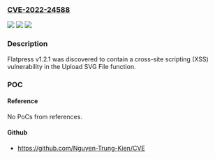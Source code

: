 ### [CVE-2022-24588](https://cve.mitre.org/cgi-bin/cvename.cgi?name=CVE-2022-24588)
![](https://img.shields.io/static/v1?label=Product&message=n%2Fa&color=blue)
![](https://img.shields.io/static/v1?label=Version&message=n%2Fa&color=blue)
![](https://img.shields.io/static/v1?label=Vulnerability&message=n%2Fa&color=brighgreen)

### Description

Flatpress v1.2.1 was discovered to contain a cross-site scripting (XSS) vulnerability in the Upload SVG File function.

### POC

#### Reference
No PoCs from references.

#### Github
- https://github.com/Nguyen-Trung-Kien/CVE

